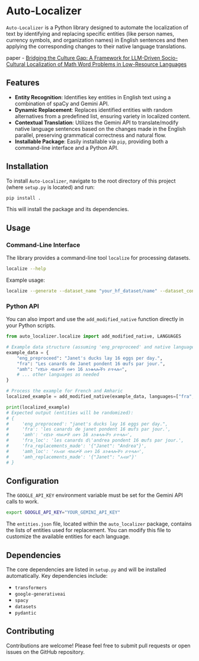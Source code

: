 # Auto-Localizer

`Auto-Localizer` is a Python library designed to automate the localization of text by identifying and replacing specific entities (like person names, currency symbols, and organization names) in English sentences and then applying the corresponding changes to their native language translations. 

paper - [Bridging the Culture Gap: A Framework for LLM-Driven Socio-Cultural Localization of Math Word Problems in Low-Resource Languages](https://www.arxiv.org/abs/2508.14913)

## Features

- **Entity Recognition**: Identifies key entities in English text using a combination of spaCy and Gemini API.
- **Dynamic Replacement**: Replaces identified entities with random alternatives from a predefined list, ensuring variety in localized content.
- **Contextual Translation**: Utilizes the Gemini API to translate/modify native language sentences based on the changes made in the English parallel, preserving grammatical correctness and natural flow.
- **Installable Package**: Easily installable via `pip`, providing both a command-line interface and a Python API.

## Installation

To install `Auto-Localizer`, navigate to the root directory of this project (where `setup.py` is located) and run:

```bash
pip install .
```

This will install the package and its dependencies.

## Usage

### Command-Line Interface

The library provides a command-line tool `localize` for processing datasets.

```bash
localize --help
```

Example usage:

```bash
localize --generate --dataset_name "your_hf_dataset/name" --dataset_config "your_config" --split "test" --output_dataset_name "your_output_dataset/name"
```

### Python API

You can also import and use the `add_modified_native` function directly in your Python scripts.

```python
from auto_localizer.localize import add_modified_native, LANGUAGES

# Example data structure (assuming 'eng_preproceed' and native language codes are keys)
example_data = {
    "eng_preproceed": "Janet's ducks lay 16 eggs per day.",
    "fra": "Les canards de Janet pondent 16 œufs par jour.",
    "amh": "የጃኔት ዳክዬዎች በቀን 16 እንቁላሎችን ይጥላሉ።",
    # ... other languages as needed
}

# Process the example for French and Amharic
localized_example = add_modified_native(example_data, languages=["fra", "amh"])

print(localized_example)
# Expected output (entities will be randomized):
# {
#     'eng_preproceed': "janet's ducks lay 16 eggs per day.",
#     'fra': 'les canards de janet pondent 16 œufs par jour.',
#     'amh': 'የጃኔት ዳክዬዎች በቀን 16 እንቁላሎችን ይጥላሉ።',
#     'fra_loc': 'les canards d\'andrea pondent 16 œufs par jour.',
#     'fra_replacements_made': '{"Janet": "Andrea"}',
#     'amh_loc': 'የአብይ ዳክዬዎች በቀን 16 እንቁላሎችን ይጥላሉ።',
#     'amh_replacements_made': '{"Janet": "አብይ"}'
# }
```

## Configuration

The `GOOGLE_API_KEY` environment variable must be set for the Gemini API calls to work.

```bash
export GOOGLE_API_KEY="YOUR_GEMINI_API_KEY"
```

The `entities.json` file, located within the `auto_localizer` package, contains the lists of entities used for replacement. You can modify this file to customize the available entities for each language.

## Dependencies

The core dependencies are listed in `setup.py` and will be installed automatically. Key dependencies include:

- `transformers`
- `google-generativeai`
- `spacy`
- `datasets`
- `pydantic`

## Contributing

Contributions are welcome! Please feel free to submit pull requests or open issues on the GitHub repository.

